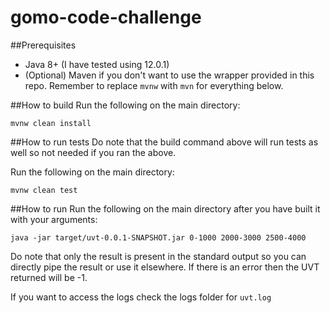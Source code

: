 # gomo-code-challenge

##Prerequisites
- Java 8+ (I have tested using 12.0.1)
- (Optional) Maven if you don't want to use the wrapper provided in this repo. Remember
to replace `mvnw` with `mvn` for everything below.

##How to build
Run the following on the main directory:
```
mvnw clean install
```

##How to run tests
Do note that the build command above will run tests as well so not needed if you
ran the above.

Run the following on the main directory:
```
mvnw clean test
```

##How to run
Run the following on the main directory after you have built it with your arguments:
```
java -jar target/uvt-0.0.1-SNAPSHOT.jar 0-1000 2000-3000 2500-4000
```

Do note that only the result is present in the standard output so you can directly
pipe the result or use it elsewhere. If there is an error then the UVT returned
will be -1.

If you want to access the logs check the logs folder for `uvt.log`